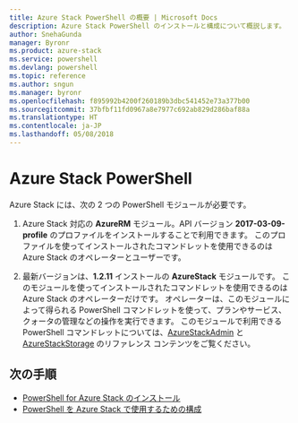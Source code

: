 ```yaml
---
title: Azure Stack PowerShell の概要 | Microsoft Docs
description: Azure Stack PowerShell のインストールと構成について概説します。
author: SnehaGunda
manager: Byronr
ms.product: azure-stack
ms.service: powershell
ms.devlang: powershell
ms.topic: reference
ms.author: sngun
ms.manager: byronr
ms.openlocfilehash: f895992b4200f260189b3dbc541452e73a377b00
ms.sourcegitcommit: 37bfbf11fd0967a8e7977c692ab829d286baf88a
ms.translationtype: HT
ms.contentlocale: ja-JP
ms.lasthandoff: 05/08/2018
---
```

# <a name="azure-stack-powershell"></a>Azure Stack PowerShell

Azure Stack には、次の 2 つの PowerShell モジュールが必要です。  

1. Azure Stack 対応の **AzureRM** モジュール。API バージョン **2017-03-09-profile** のプロファイルをインストールすることで利用できます。 このプロファイルを使ってインストールされたコマンドレットを使用できるのは Azure Stack のオペレーターとユーザーです。

2. 最新バージョンは、**1.2.11** インストールの **AzureStack** モジュールです。 このモジュールを使ってインストールされたコマンドレットを使用できるのは Azure Stack のオペレーターだけです。 オペレーターは、このモジュールによって得られる PowerShell コマンドレットを使って、プランやサービス、クォータの管理などの操作を実行できます。 このモジュールで利用できる PowerShell コマンドレットについては、[AzureStackAdmin](https://docs.microsoft.com/powershell/module/azurerm.azurestackadmin/?view=azurestackps-1.2.11#azurerm.azurestackadmin) と [AzureStackStorage](https://docs.microsoft.com/powershell/module/azurerm.azurestackstorage/?view=azurestackps-1.2.11#azurerm.azurestackstorage) のリファレンス コンテンツをご覧ください。

## <a name="next-steps"></a>次の手順

* [PowerShell for Azure Stack のインストール](https://docs.microsoft.com/azure/azure-stack/azure-stack-powershell-install?view=azurestackps-1.2.9&toc=%2fpowershell%2fmodule%2ftoc.json%3fview%3dazurestackps-1.2.9&view=azurestackps-1.2.9)
* [PowerShell を Azure Stack で使用するための構成](https://docs.microsoft.com/azure/azure-stack/azure-stack-powershell-configure?view=azurestackps-1.2.9&toc=%2fpowershell%2fmodule%2ftoc.json%3fview%3dazurestackps-1.2.9&view=azurestackps-1.2.9)

